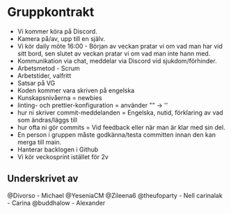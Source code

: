 # Gruppkontrakt

- Vi kommer köra på Discord.
- Kamera på/av, upp till en själv.
- Vi kör daily möte 16:00 - Början av veckan pratar vi om vad man har vid sitt bord, sen slutet av veckan pratar vi om vad man inte hann med.
- Kommunikation via chat, meddelar via Discord vid sjukdom/förhinder.
- Arbetsmetod - Scrum
- Arbetstider, valfritt
- Satsar på VG
- Koden kommer vara skriven på engelska
- Kunskapsnivåerna = newbies
- linting- och prettier-konfiguration = använder "" -> ''
- hur ni skriver commit-meddelanden = Engelska, nutid, förklaring av vad som ändras/läggs till
- hur ofta ni gör commits = Vid feedback eller när man är klar med sin del.
- En person i gruppen måste godkänna/testa committen innan den kan merga till main.
- Hanterar backlogen i Github
- Vi kör veckosprint istället för 2v

## Underskrivet av

@Divorso - Michael
@YeseniaCM
@Zileena6
@theufoparty - Nell
carinalak - Carina
@buddhalow - Alexander
